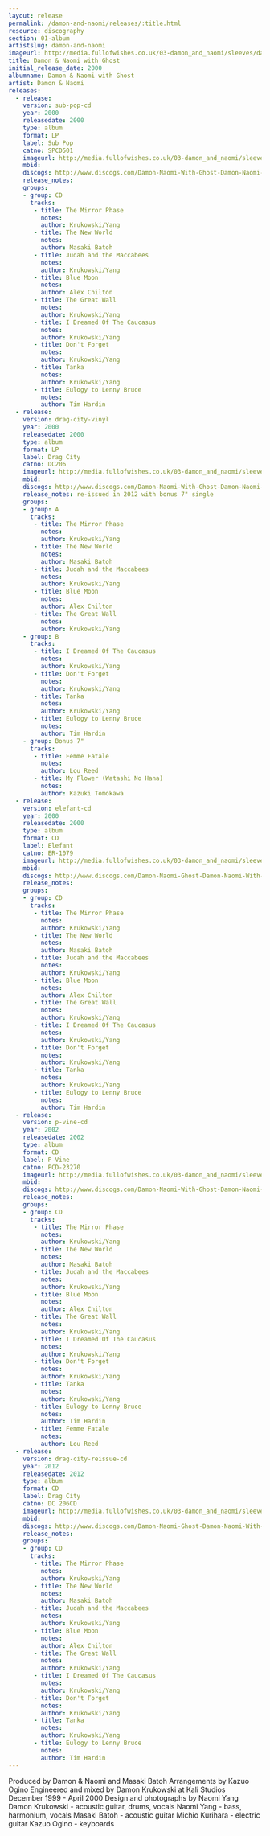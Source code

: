 ```yaml
---
layout: release
permalink: /damon-and-naomi/releases/:title.html
resource: discography
section: 01-album
artistslug: damon-and-naomi
imageurl: http://media.fullofwishes.co.uk/03-damon_and_naomi/sleeves/dan_withghost.jpg
title: Damon & Naomi with Ghost
initial_release_date: 2000
albumname: Damon & Naomi with Ghost
artist: Damon & Naomi
releases:
  - release: 
    version: sub-pop-cd
    year: 2000
    releasedate: 2000
    type: album
    format: LP
    label: Sub Pop
    catno: SPCD501
    imageurl: http://media.fullofwishes.co.uk/03-damon_and_naomi/sleeves/dan_withghost.jpg
    mbid: 
    discogs: http://www.discogs.com/Damon-Naomi-With-Ghost-Damon-Naomi-With-Ghost-/release/670345
    release_notes:
    groups:
    - group: CD
      tracks:
       - title: The Mirror Phase
         notes: 
         author: Krukowski/Yang
       - title: The New World
         notes: 
         author: Masaki Batoh
       - title: Judah and the Maccabees
         notes: 
         author: Krukowski/Yang
       - title: Blue Moon
         notes: 
         author: Alex Chilton
       - title: The Great Wall
         notes: 
         author: Krukowski/Yang
       - title: I Dreamed Of The Caucasus
         notes: 
         author: Krukowski/Yang
       - title: Don't Forget
         notes: 
         author: Krukowski/Yang
       - title: Tanka
         notes: 
         author: Krukowski/Yang
       - title: Eulogy to Lenny Bruce
         notes: 
         author: Tim Hardin
  - release: 
    version: drag-city-vinyl
    year: 2000
    releasedate: 2000
    type: album
    format: LP
    label: Drag City
    catno: DC206
    imageurl: http://media.fullofwishes.co.uk/03-damon_and_naomi/sleeves/dan_withghost.jpg
    mbid: 
    discogs: http://www.discogs.com/Damon-Naomi-With-Ghost-Damon-Naomi-With-Ghost/release/761353
    release_notes: re-issued in 2012 with bonus 7" single 
    groups:
    - group: A
      tracks:
       - title: The Mirror Phase
         notes: 
         author: Krukowski/Yang
       - title: The New World
         notes: 
         author: Masaki Batoh
       - title: Judah and the Maccabees
         notes: 
         author: Krukowski/Yang
       - title: Blue Moon
         notes: 
         author: Alex Chilton
       - title: The Great Wall
         notes: 
         author: Krukowski/Yang
    - group: B
      tracks:
       - title: I Dreamed Of The Caucasus
         notes: 
         author: Krukowski/Yang
       - title: Don't Forget
         notes: 
         author: Krukowski/Yang
       - title: Tanka
         notes: 
         author: Krukowski/Yang
       - title: Eulogy to Lenny Bruce
         notes: 
         author: Tim Hardin
    - group: Bonus 7"
      tracks:
       - title: Femme Fatale
         notes: 
         author: Lou Reed
       - title: My Flower (Watashi No Hana)
         notes: 
         author: Kazuki Tomokawa
  - release: 
    version: elefant-cd
    year: 2000
    releasedate: 2000
    type: album
    format: CD
    label: Elefant
    catno: ER-1079
    imageurl: http://media.fullofwishes.co.uk/03-damon_and_naomi/sleeves/dan_withghost.jpg
    mbid: 
    discogs: http://www.discogs.com/Damon-Naomi-Ghost-Damon-Naomi-With-Ghost/release/4519056
    release_notes:
    groups:
    - group: CD
      tracks:
       - title: The Mirror Phase
         notes: 
         author: Krukowski/Yang
       - title: The New World
         notes: 
         author: Masaki Batoh
       - title: Judah and the Maccabees
         notes: 
         author: Krukowski/Yang
       - title: Blue Moon
         notes: 
         author: Alex Chilton
       - title: The Great Wall
         notes: 
         author: Krukowski/Yang
       - title: I Dreamed Of The Caucasus
         notes: 
         author: Krukowski/Yang
       - title: Don't Forget
         notes: 
         author: Krukowski/Yang
       - title: Tanka
         notes: 
         author: Krukowski/Yang
       - title: Eulogy to Lenny Bruce
         notes: 
         author: Tim Hardin
  - release: 
    version: p-vine-cd
    year: 2002
    releasedate: 2002
    type: album
    format: CD
    label: P-Vine
    catno: PCD-23270
    imageurl: http://media.fullofwishes.co.uk/03-damon_and_naomi/sleeves/dan_withghost.jpg
    mbid: 
    discogs: http://www.discogs.com/Damon-Naomi-With-Ghost-Damon-Naomi-With-Ghost/release/1114374
    release_notes:
    groups:
    - group: CD
      tracks:
       - title: The Mirror Phase
         notes: 
         author: Krukowski/Yang
       - title: The New World
         notes: 
         author: Masaki Batoh
       - title: Judah and the Maccabees
         notes: 
         author: Krukowski/Yang
       - title: Blue Moon
         notes: 
         author: Alex Chilton
       - title: The Great Wall
         notes: 
         author: Krukowski/Yang
       - title: I Dreamed Of The Caucasus
         notes: 
         author: Krukowski/Yang
       - title: Don't Forget
         notes: 
         author: Krukowski/Yang
       - title: Tanka
         notes: 
         author: Krukowski/Yang
       - title: Eulogy to Lenny Bruce
         notes: 
         author: Tim Hardin
       - title: Femme Fatale
         notes: 
         author: Lou Reed
  - release: 
    version: drag-city-reissue-cd
    year: 2012
    releasedate: 2012
    type: album
    format: CD
    label: Drag City
    catno: DC 206CD
    imageurl: http://media.fullofwishes.co.uk/03-damon_and_naomi/sleeves/dan_withghost.jpg
    mbid: 
    discogs: http://www.discogs.com/Damon-Naomi-Ghost-Damon-Naomi-With-Ghost/release/4519056
    release_notes:
    groups:
    - group: CD
      tracks:
       - title: The Mirror Phase
         notes: 
         author: Krukowski/Yang
       - title: The New World
         notes: 
         author: Masaki Batoh
       - title: Judah and the Maccabees
         notes: 
         author: Krukowski/Yang
       - title: Blue Moon
         notes: 
         author: Alex Chilton
       - title: The Great Wall
         notes: 
         author: Krukowski/Yang
       - title: I Dreamed Of The Caucasus
         notes: 
         author: Krukowski/Yang
       - title: Don't Forget
         notes: 
         author: Krukowski/Yang
       - title: Tanka
         notes: 
         author: Krukowski/Yang
       - title: Eulogy to Lenny Bruce
         notes: 
         author: Tim Hardin
---
```

Produced by Damon & Naomi and Masaki Batoh
Arrangements by Kazuo Ogino
Engineered and mixed by Damon Krukowski at Kali Studios
December 1999 - April 2000
Design and photographs by Naomi Yang
Damon Krukowski - acoustic guitar, drums, vocals
Naomi Yang - bass, harmonium, vocals
Masaki Batoh - acoustic guitar
Michio Kurihara - electric guitar
Kazuo Ogino - keyboards
